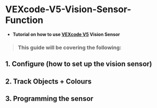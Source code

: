 # VEXcode-V5-Vision-Sensor-Function
- **Tutorial on how to use [VEXcode V5](https://www.vexrobotics.com/vexcode/install/v5) Vision Sensor**

> ### This guide will be covering the following:
## 1. Configure (how to set up the vision sensor)

## 2. Track Objects + Colours

## 3. Programming the sensor
